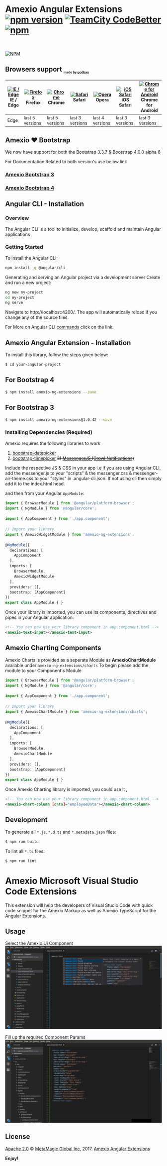 # Amexio Angular Extensions [![npm version](https://badge.fury.io/js/amexio-ng-extensions.svg)](https://badge.fury.io/js/amexio-ng-extensions.svg) [![TeamCity CodeBetter](https://img.shields.io/teamcity/codebetter/bt428.svg)]() [![npm](https://img.shields.io/npm/dt/amexio-ng-extensions.svg)]()
<br/>

[![NPM](https://nodei.co/npm/amexio-ng-extensions.png?downloads=true&downloadRank=true&stars=true)](https://nodei.co/npm/amexio-ng-extensions/)

## Browsers support <sub><sup><sub><sub>made by <a href="https://godban.github.io">godban</a></sub></sub></sup></sub>

| [<img src="https://raw.githubusercontent.com/godban/browsers-support-badges/master/src/images/edge.png" alt="IE / Edge" width="16px" height="16px" />](http://godban.github.io/browsers-support-badges/)</br>IE / Edge | [<img src="https://raw.githubusercontent.com/godban/browsers-support-badges/master/src/images/firefox.png" alt="Firefox" width="16px" height="16px" />](http://godban.github.io/browsers-support-badges/)</br>Firefox | [<img src="https://raw.githubusercontent.com/godban/browsers-support-badges/master/src/images/chrome.png" alt="Chrome" width="16px" height="16px" />](http://godban.github.io/browsers-support-badges/)</br>Chrome | [<img src="https://raw.githubusercontent.com/godban/browsers-support-badges/master/src/images/safari.png" alt="Safari" width="16px" height="16px" />](http://godban.github.io/browsers-support-badges/)</br>Safari | [<img src="https://raw.githubusercontent.com/godban/browsers-support-badges/master/src/images/opera.png" alt="Opera" width="16px" height="16px" />](http://godban.github.io/browsers-support-badges/)</br>Opera | [<img src="https://raw.githubusercontent.com/godban/browsers-support-badges/master/src/images/safari-ios.png" alt="iOS Safari" width="16px" height="16px" />](http://godban.github.io/browsers-support-badges/)</br>iOS Safari | [<img src="https://raw.githubusercontent.com/godban/browsers-support-badges/master/src/images/chrome-android.png" alt="Chrome for Android" width="16px" height="16px" />](http://godban.github.io/browsers-support-badges/)</br>Chrome for Android |
| --------- | --------- | --------- | --------- | --------- | --------- | --------- |
| Edge| last 5 versions| last 5 versions| last 3 versions| last 4 versions| last 3 versions| last 3 versions

## Amexio ❤ Bootstrap

We now have support for both the Bootstrap 3.3.7 & Bootstrap 4.0.0 alpha 6

For Documentation Related to both version's use below link

### [Amexio Bootstrap 3](http://www.amexio.org/showcaseapp/v1/index.html)
### [Amexio Bootstrap 4](http://www.amexio.org/showcaseapp/v2/index.html)

## Angular CLI - Installation

### Overview

The Angular CLI is a tool to initialize, develop, scaffold and maintain Angular applications

### Getting Started

To install the Angular CLI:

```bash
npm install -g @angular/cli
```
Generating and serving an Angular project via a development server Create and run a new project:

```bash
ng new my-project
cd my-project
ng serve
```

Navigate to http://localhost:4200/. The app will automatically reload if you change any of the source files.

For More on Angular CLI [commands](https://github.com/angular/angular-cli/wiki) click on the link.

## Amexio Angular Extension - Installation

To install this library, follow the steps given below:

```bash
$ cd your-angular-project
```
## For Bootstrap 4
```bash
$ npm install amexio-ng-extensions --save
```
## For Bootstrap 3
```bash
$ npm install amexio-ng-extensions@1.0.42 --save
```

### Installing Dependencies (Required)
Amexio requires the following libraries to work

1) [bootstrap-datepicker](https://www.npmjs.com/package/bootstrap-datepicker)
2) [bootstrap-timepicker](https://www.npmjs.com/package/bootstrap-timepicker)
~~3) [MessengerJS (Growl Notifications)](https://codeload.github.com/HubSpot/messenger/zip/v1.4.1)~~

Include the respective JS & CSS in your app i.e if you are using Angular CLI, add the messenger.js to your "scripts"
 & the messenger.css & messenger-air-theme.css to your "styles" in .angular-cli.json.
 If not using cli then simply add it to the index.html head.


and then from your Angular `AppModule`:

```typescript
import { BrowserModule } from '@angular/platform-browser';
import { NgModule } from '@angular/core';

import { AppComponent } from './app.component';

// Import your library
import { AmexioWidgetModule } from 'amexio-ng-extensions';

@NgModule({
  declarations: [
    AppComponent
  ],
  imports: [
    BrowserModule,
    AmexioWidgetModule
  ],
  providers: [],
  bootstrap: [AppComponent]
})
export class AppModule { }
```

Once your library is imported, you can use its components, directives and pipes in your Angular application:

```xml
<!-- You can now use your library component in app.component.html -->
<amexio-text-input></amexio-text-input>
```
## Amexio Charting Components
Amexio Charts is provided as a seperate Module as <b>AmexioChartModule</b> available under ```amexio-ng-extensions/charts```
To begin please add the module to your Component's Module

```typescript
import { BrowserModule } from '@angular/platform-browser';
import { NgModule } from '@angular/core';

import { AppComponent } from './app.component';

// Import your library
import { AmexioChartModule } from 'amexio-ng-extensions/charts';

@NgModule({
  declarations: [
    AppComponent
  ],
  imports: [
    BrowserModule,
    AmexioChartModule
  ],
  providers: [],
  bootstrap: [AppComponent]
})
export class AppModule { }
```

Once Amexio Charting library is imported, you could use it ,

```xml
<!-- You can now use your library component in app.component.html -->
<amexio-chart-column [data]="employeeData"></amexio-chart-column>
```

## Development

To generate all `*.js`, `*.d.ts` and `*.metadata.json` files:

```bash
$ npm run build
```

To lint all `*.ts` files:

```bash
$ npm run lint
```

# Amexio Microsoft Visual Studio Code Extensions

This extension will help the developers of Visual Studio Code with quick code snippet for the Amexio Markup as well as Amexio TypeScript for the Angular Extensions. 

## Usage

Select the Amexio Ui Component
<img src="https://raw.githubusercontent.com/meta-magic/Amexio-VSC-Extension/master/images/Amexio-VSC-Ex-1.jpg" />

Fill up the required Component Params
<img src="https://raw.githubusercontent.com/meta-magic/Amexio-VSC-Extension/master/images/Amexio-VSC-Ex-2.jpg" />


## License

[Apache 2.0](http://www.amexio.org/metamagic-showcase/license.html) © [MetaMagic Global Inc](http://www.metamagicglobal.com/), 2017. [Amexio Angular Extensions](http://www.amexio.tech)

**Enjoy!**
